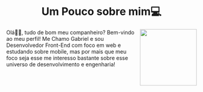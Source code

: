 <h1 title="Sobre mim!" align="center">Um Pouco sobre mim💻</h1>

<div >
 
<img align='right' src='https://pa1.narvii.com/6926/2ecd21b65f41389e520b0d3e229df37dafb0965cr1-500-322_hq.gif' width='150px'>
<p align="left">Olá🙋‍♂️, tudo de bom meu companheiro? Bem-vindo ao meu perfil! Me Chamo Gabriel e sou Desenvolvedor Front-End com foco em web e estudando sobre mobile, mas por mais que meu foco seja esse me interesso bastante sobre esse universo de desenvolvimento e engenharia!</p>

</div>
  
</br>
<!-- <div align="center">
  <a href="https://github.com/gabuoff">
  <img height="180em" src="https://github-readme-stats.vercel.app/api?username=gabuoff&show_icons=true&theme=ayu-mirage&include_all_commits=true&count_private=true"/> 
  <img height="180em" src="https://github-readme-stats.vercel.app/api/top-langs/?username=gabuoff&layout=compact&langs_count=7&theme=ayu-mirage"/>
</div>
 
</br> -->

<div align="center" style="display: inline_block"> 
<img title="VSCode" width="40px" src="https://cdn.jsdelivr.net/gh/devicons/devicon/icons/vscode/vscode-original.svg"/>
<img title="HTML" align="center" width="40px" src="https://cdn.jsdelivr.net/gh/devicons/devicon/icons/html5/html5-original.svg"/> <img title="CSS" width="40px" src="https://cdn.jsdelivr.net/gh/devicons/devicon/icons/css3/css3-original.svg"/>
<img title="JavaScript" align="center" width="40px" src="https://cdn.jsdelivr.net/gh/devicons/devicon/icons/javascript/javascript-original.svg"/>
<img title="TypeScript" width="40px" src="https://cdn.jsdelivr.net/gh/devicons/devicon/icons/typescript/typescript-original.svg"/>
<img title="NodeJS" align="center" width="40px" src="https://cdn.jsdelivr.net/gh/devicons/devicon/icons/nodejs/nodejs-original.svg"/>
<img title="ReactJS" width="40px" src="https://cdn.jsdelivr.net/gh/devicons/devicon/icons/react/react-original.svg"/>
<img title="MongoDB" align="center" width="40px" src="https://cdn.jsdelivr.net/gh/devicons/devicon/icons/mongodb/mongodb-original.svg"/>
<img title="MySQL" width="40px" src="https://cdn.jsdelivr.net/gh/devicons/devicon/icons/mysql/mysql-original.svg"/>
<img title="Git" align="center" width="40px" src="https://cdn.jsdelivr.net/gh/devicons/devicon/icons/git/git-original.svg"/>
</div>

</br>
    
<h2 title="Contato" align="center">Me mande um olá 📬 </h2>

<div align="center"> 
<img align='right' src='https://img1.picmix.com/output/stamp/normal/8/6/5/6/1756568_c4174.gif' width='100px'>
<img align='left' src='http://31.media.tumblr.com/tumblr_mdjdhmnIPJ1r6x1zlo1_400.gif' width='100px'>
  <a title="E-mail" href="mailto:gabrielmeloc@gmail.com"><img src="https://img.shields.io/badge/Gmail-D14836?style=for-the-badge&logo=gmail&logoColor=white" target="_blank"></a>
  <a title="Twitter" href="https://twitter.com/gbac_melo" target="_blank"><img src="https://img.shields.io/badge/Twitter-1DA1F2?style=for-the-badge&logo=twitter&logoColor=white" target="_blank"></a>
 <a title="LinkedIn" href="https://www.linkedin.com/in/gabriel-melo-a8741217a/" target="_blank"><img src="https://img.shields.io/badge/-LinkedIn-%230077B5?style=for-the-badge&logo=linkedin&logoColor=white"></a>
</p>
 
</div>

<!---
gabuoff/gabuoff is a ✨ special ✨ repository because its `README.md` (this file) appears on your GitHub profile.
You can click the Preview link to take a look at your changes.
--->

